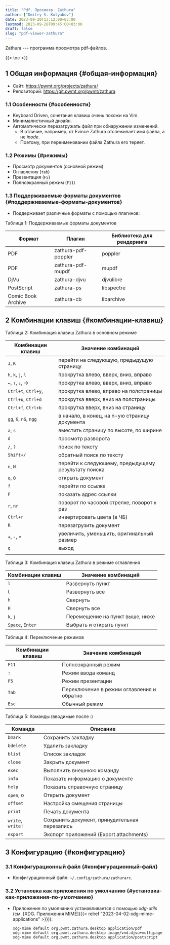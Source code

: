 ```yaml
---
title: "Pdf. Просмотр. Zathura"
author: ["Dmitry S. Kulyabov"]
date: 2023-09-20T13:12:00+03:00
lastmod: 2023-09-26T09:45:00+03:00
draft: false
slug: "pdf-viewer-zathura"
---
```


Zathura --- программа просмотра pdf-файлов.

<!--more-->

{{< toc >}}


## <span class="section-num">1</span> Общая информация {#общая-информация}

-   Сайт: <https://pwmt.org/projects/zathura/>
-   Репозиторий: <https://git.pwmt.org/pwmt/zathura>


### <span class="section-num">1.1</span> Особенности {#особенности}

-   Keyboard Driven, сочетания клавиш очень похожи на Vim.
-   Минималистичный дизайн.
-   Автоматически перезагружать файл при обнаружении изменений.
    -   В отличие, например, от Evince Zathura отслеживает имя файла, а не _inode_.
    -   Поэтому, при переименовании файла Zathura его теряет.


### <span class="section-num">1.2</span> Режимы {#режимы}

-   Просмотр документов (основной режим)
-   Оглавлениу (`tab`)
-   Презентация (`F5`)
-   Полноэкранный режим (`F11`)


### <span class="section-num">1.3</span> Поддерживаемые форматы документов {#поддерживаемые-форматы-документов}

-   Поддерживает различные форматы с помощью плагинов:

<div class="table-caption">
  <span class="table-number">&#1058;&#1072;&#1073;&#1083;&#1080;&#1094;&#1072; 1:</span>
  Поддерживаемые форматы документов
</div>

| Формат             | Плагин              | Библиотека для рендеринга |
|--------------------|---------------------|---------------------------|
| PDF                | zathura-pdf-poppler | poppler                   |
| PDF                | zathura-pdf-mupdf   | mupdf                     |
| DjVu               | zathura-djvu        | djvulibre                 |
| PostScript         | zathura-ps          | libspectre                |
| Comic Book Archive | zathura-cb          | libarchive                |


## <span class="section-num">2</span> Комбинации клавиш {#комбинации-клавиш}

<div class="table-caption">
  <span class="table-number">&#1058;&#1072;&#1073;&#1083;&#1080;&#1094;&#1072; 2:</span>
  Комбинация клавиш Zathura в основном режиме
</div>

| Комбинации клавиш      | Значение комбинаций                                 |
|------------------------|-----------------------------------------------------|
| `J`, `K`               | перейти на следующую, предыдущую страницу           |
| `h`, `k`, `j`, `l`     | прокрутка влево, вверх, вниз, вправо                |
| `←`, `↑`, `↓`, →       | прокрутка влево, вверх, вниз, вправо                |
| `Ctrl+t`, `Ctrl+y`,    | прокрутка влево, вправо на полстраницы              |
| `Ctrl+u`, `Ctrl+d`     | прокрутка вверх, вниз на полстраницы                |
| `Ctrl+f`, `Ctrl+b`     | прокрутка вверх, вниз на страницу                   |
| `gg`, `G`, `nG`, `ngg` | в начало, в конец, на n-ую страницу документа       |
| `a`, `s`               | вместить страницу по высоте, по ширине              |
| `d`                    | просмотр разворота                                  |
| `/`, `?`               | поиск по тексту                                     |
| `Shift+/`              | обратный поиск по тексту                            |
| `n`, `N`               | перейти к следующему, предыдущему результату поиска |
| `o`, `O`               | открыть документ                                    |
| `f`                    | перейти по ссылке                                   |
| `F`                    | показать адрес ссылки                               |
| `r`, `nr`              | поворот по часовой стрелке, поворот `n` раз         |
| `Ctrl+r`               | инвертировать цвета (в ЧБ)                          |
| `R`                    | перезагрузить документ                              |
| `+`, `-`, =            | увеличить, уменьшить, оригинальный размер           |
| `q`                    | выход                                               |
|                        |                                                     |

<div class="table-caption">
  <span class="table-number">&#1058;&#1072;&#1073;&#1083;&#1080;&#1094;&#1072; 3:</span>
  Комбинация клавиш Zathura в режиме оглавления
</div>

| Комбинации клавиш | Значение комбинаций             |
|-------------------|---------------------------------|
| `l`               | Развернуть пункт                |
| `L`               | Развернуть все                  |
| `h`               | Свернуть                        |
| `H`               | Свернуть все                    |
| `k`, `j`          | Перемещение на пункт выше, ниже |
| `Space`, `Enter`  | Выбрать и открыть пункт         |

<div class="table-caption">
  <span class="table-number">&#1058;&#1072;&#1073;&#1083;&#1080;&#1094;&#1072; 4:</span>
  Переключение режимов
</div>

| Комбинации клавиш | Значение комбинаций                       |
|-------------------|-------------------------------------------|
| `F11`             | Полноэкранный режим                       |
| `:`               | Режим ввода команд                        |
| `F5`              | Режим презентации                         |
| `Tab`             | Переключение в режим оглавления и обратно |
| `Esc`             | Обычный режим                             |

<div class="table-caption">
  <span class="table-number">&#1058;&#1072;&#1073;&#1083;&#1080;&#1094;&#1072; 5:</span>
  Команды (вводимые после :)
</div>

| Команда           | Описание                                      |
|-------------------|-----------------------------------------------|
| `bmark`           | Сохранить закладку                            |
| `bdelete`         | Удалить закладку                              |
| `blist`           | Список закладок                               |
| `close`           | Закрыть документ                              |
| `exec`            | Выполнить внешнюю команду                     |
| `info`            | Показать информацию о документе               |
| `help`            | Показать справочную страницу                  |
| `open`, o         | Открыть документ                              |
| `offset`          | Настройка смещения страницы                   |
| `print`           | Печать документа                              |
| `write`, `write!` | Сохранить документ, принудительная перезапись |
| `export`          | Экспорт приложений (Export attachments)       |


## <span class="section-num">3</span> Конфигурацию {#конфигурацию}


### <span class="section-num">3.1</span> Конфигурационный файл {#конфигурационный-файл}

-   Конфигурационный файл: `~/.config/zathura/zathurarc`.


### <span class="section-num">3.2</span> Установка как приложения по умолчанию {#установка-как-приложения-по-умолчанию}

-   Приложение по умолчанию устанавливается с помощью _xdg-utils_ (см. [XDG. Приложения MIME]({{< relref "2023-04-02-xdg-mime-applications" >}})):
    ```shell
    xdg-mime default org.pwmt.zathura.desktop application/pdf
    xdg-mime default org.pwmt.zathura.desktop image/vnd.djvu+multipage
    xdg-mime default org.pwmt.zathura.desktop application/postscript
    ```
